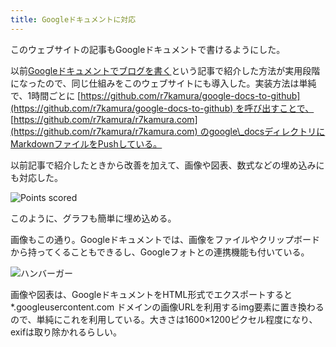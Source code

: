 ```yaml
---
title: Googleドキュメントに対応
---
```

このウェブサイトの記事もGoogleドキュメントで書けるようにした。

以前[Googleドキュメントでブログを書く](https://r7kamura.com/articles/2022-04-30-google-docs-for-blogging)という記事で紹介した方法が実用段階になったので、同じ仕組みをこのウェブサイトにも導入した。実装方法は単純で、1時間ごとに [https://github.com/r7kamura/google-docs-to-github](https://github.com/r7kamura/google-docs-to-github) を呼び出すことで、 [https://github.com/r7kamura/r7kamura.com](https://github.com/r7kamura/r7kamura.com) のgoogle\_docsディレクトリにMarkdownファイルをPushしている。

以前記事で紹介したときから改善を加えて、画像や図表、数式などの埋め込みにも対応した。

![](https://lh3.googleusercontent.com/docs/ADP-6oG7ZlE-V4wdi72yKKrGFGDKA6USWjGVIv5bQ0-7h-52hdgCcPtsyKFkZFF5SAtp8OwmRQEI0w-hi-cQdT0Q1hzwGMqrdwgMN7FCWCuBodgg5OT9gcFl14rD-6vFevQCOYwdmNDUm37pLRaUyQLEPzQ7BHv3QL6cgwTyOD-j3A1obyBddyQCo-gDvpSqS2ORdFvAhJ_-8cSiv0afsIO8iIudoWr-Ow_SOBlNiK0N1_HdiU_RsMwXmzYi5BOtid4bn_euSLHJv6OpBUgrlC-JXYlTdPLtPg0S-kYx25SFqL0PZam-MM5147YtXyt-uq8v_N30Z1UPfDtmAhAx1KlTNcs31sxSzSAo2ZFuZb-UGPJVAIxuS9isHZVqOADfr3qcAcaXxEZn2a0Kw2fi8_k9oEZu2MCzkFbwaR0jFmE-qeeW3xYeVFRGiN-zYa_IzZVNElKMq1n0KcQXWCOLTa6ZQb0ZEuke0rXl-fJPmRfgYyRwlSDu9a_ZjL1N-1RHz0C3XgmQYOeoBvLjBLZp_tln-Z5HOT0mVdJEbe4XBvYWBLJdjY9cM9CNJBRmARdsJpIvFuQTy7m0q1NDaVaW37JiEruOHW5WKiu6dwBitN5SK7DzuVpVIUvPur_hXor4Bu6966ps-7RLNPefzj2Dk7G6TnT3n-WxKx59M0V90ka28S5w5KGSGmP49iFj7yULMKCh05iADZ-5PpueFQF8iAv7aRKF8WOEDB2s_GLNzVDI6LhsUozfYmhQUPPBfxzenfIZnf3rlY_j0_MoCBvesVXH0aQkIAkmkOJw3lrmC3mqO_s0bL-HJeNGMztnw30R0N55gB5ejWCtJpy6a3UWG8SHJ_I552ImUBX121gksrlzzySnHeQ_D7wwcq1Zd3wTJigJV8tWqJHDeOHATlk4nfzkmVfD-tfZSnXsupaaoJG1PYT1Qo8wpwkLivfS6-5iDZiscEL5DAkWqGPBi5UD-zVHG9_9ayOc_ZVqKM-EyT3DBVl2lvFB6SkAemfwa1lr_04_jdfyDQ6K3yfQo_-vW7QKtaotxywCOIdt_57bNxiQ5OqqHitbJlQoVUz-P0tCKjJP9pWBE2DeTHh5Smhogr4ixYuVK1SA9p4uQmT3-fv5H4ymzTYfaFpxwasU7qHCIosQ3SzojxixDNFTAiTDvviRKyQQsqL8vH0An1ZlQN0PVLfg8NhTFkWqnWOMy0knreqxYeGM-MijvJR5fkahaFlpPOWvQ1cVpXTr-Nyqy6uoaWiDeWan "Points scored")

このように、グラフも簡単に埋め込める。

画像もこの通り。Googleドキュメントでは、画像をファイルやクリップボードから持ってくることもできるし、Googleフォトとの連携機能も付いている。

![](https://lh3.googleusercontent.com/docs/ADP-6oHStbJPapY5C9keAsHjweYcuFxrh9Bjs2f08_VQISIr6ERCSbITXbwhZlHU_-Ah0HAO_EfZxX_9yCTtrt-W189wGheUogDR8siHfmwsXOwZb77n3nq77F2BSw9KjZFxtJEWZZ5GhtllEis6J6lcgULJglbguA8GJxKh4Vj_zHHMA0rd3vaIem7hqqaSM16EMZWMIVYoqvpGzmHhDRqkIHxF0QwTMH5hI8chl8aeJHcZCtJBgudXfIIvitYBkEgB46KBKk6_67OuDWIDZIXuNVlGGRxPzXw1Vyl7KItckGJjyw56NX4uy1p5-lY2ZABQyPUhoPbQZ9hWKqPtVdslK_u4509WuQPJBAncD1PPuQJFs4nlvxPaD8QRHuHIopqGQCFNLtFsHqSpOm0EWVyqOpPdONQQm4whM164mfLnei04F0g9iIuBfu1UYLbHcOuw-0dNN2VIR6ehZWc6mPBCQqHnY61GqDWv0WV2a8HIwYOX08SfaLBc_9wxbRGmO68k7bV1aeFxq3P75mSGoQvO2V6--e_ItbbYVu0MrOz0UfBg0lNQXlCUXbiDg5Gu7fqFM_nFB2rVsUDAsJiozhhzS_KMEN7vzcQasiQ4snDXKQb7BHEM9ii4X5PKA5r7pohSspCV4hB_JhTbus9vQAvMZYpgorfHQysfnUNLG83TqjKsf0GABKLgHqf6KVbJvsaebL9ngQtjKAk11fvL7bHq1wAnIJPyfjlesabI3fFdAeNyfoI44QsX8o5V6RZ8OUebhv8pB8Ylh7sa-CmuZbHUMdDhmGVWStqbztMnHZh5y5Ovuj9lLixs7o8IWb9OQeoj1x_P7-oy1AQRcVqEBrx_5gbP-kBWpL8wjr7eUVV0sJ-P-vxMJAst-q6yPoowUM55WjI6o_hJyMSynNbPEEUjAwvWVEluU75eRXdohPxnaWPl1PCpcrWQysm16RwXVsr4xjddh9xyJKH8pGFHheKEr0HLUD8wZt2DCJGmEBQR0_kzRlIUIesfnO-aMm8Ltk5RqNUfzl55Sa4udIuIZcvWaaCbM0agxVBJ5CGm-8yj5idgZASClb8u1faAjwUTPbYjLybaH3WzGCRjOxtg3w3QDkxvaA_NU2nBiD7PARovEI142Dj8W3ukC3TjtFqIVM_UYCix686IHdjw6lue2_81RLJ9nTt4qLidqwg99tYBZkt6IytZZnnKG72B6TfsH85w_ctug7ZHw0QzbYYRhbVLStH67S7dP7J9DJOyKmj0_ymW-oDD "ハンバーガー")

画像や図表は、GoogleドキュメントをHTML形式でエクスポートすると \*.googleusercontent.com ドメインの画像URLを利用するimg要素に置き換わるので、単純にこれを利用している。大きさは1600×1200ピクセル程度になり、exifは取り除かれるらしい。
